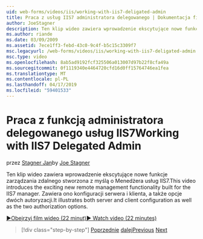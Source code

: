 ```yaml
---
uid: web-forms/videos/iis/working-with-iis7-deligated-admin
title: Praca z usług IIS7 administratora delegowanego | Dokumentacja firmy Microsoft
author: JoeStagner
description: Ten klip wideo zawiera wprowadzenie ekscytujące nowe funkcje zarządzania zdalnego stworzona z myślą o Menedżera usług IIS7. Zawiera ono zarówno serwera, jak i Konfiguracja klienta jako ekran powitalny...
ms.author: riande
ms.date: 03/09/2009
ms.assetid: 7ece1ff3-febd-43c0-9c4f-b5c15c3309f7
msc.legacyurl: /web-forms/videos/iis/working-with-iis7-deligated-admin
msc.type: video
ms.openlocfilehash: 8ab5ad9192fcf325506a013007d97b22f8cfa49a
ms.sourcegitcommit: 0f1119340e4464720cfd16d0ff15764746ea1fea
ms.translationtype: MT
ms.contentlocale: pl-PL
ms.lasthandoff: 04/17/2019
ms.locfileid: "59401533"
---
```

# <a name="working-with-iis7-delegated-admin"></a><span data-ttu-id="444af-104">Praca z funkcją administratora delegowanego usług IIS7</span><span class="sxs-lookup"><span data-stu-id="444af-104">Working with IIS7 Delegated Admin</span></span>

<span data-ttu-id="444af-105">przez [Stagner Jan](https://github.com/JoeStagner)</span><span class="sxs-lookup"><span data-stu-id="444af-105">by [Joe Stagner](https://github.com/JoeStagner)</span></span>

<span data-ttu-id="444af-106">Ten klip wideo zawiera wprowadzenie ekscytujące nowe funkcje zarządzania zdalnego stworzona z myślą o Menedżera usług IIS7.</span><span class="sxs-lookup"><span data-stu-id="444af-106">This video introduces the exciting new remote management functionality built for the IIS7 manager.</span></span> <span data-ttu-id="444af-107">Zawiera ono konfiguracji serwera i klienta, a także opcje dwóch autoryzacji.</span><span class="sxs-lookup"><span data-stu-id="444af-107">It illustrates both server and client configuration as well as the two authorization options.</span></span>

[<span data-ttu-id="444af-108">&#9654;Obejrzyj film wideo (22 minut)</span><span class="sxs-lookup"><span data-stu-id="444af-108">&#9654; Watch video (22 minutes)</span></span>](https://channel9.msdn.com/Blogs/ASP-NET-Site-Videos/working-with-iis7-deligated-admin)

> [!div class="step-by-step"]
> <span data-ttu-id="444af-109">[Poprzednie](developing-and-deploying-in-a-shared-hosting.md)
> [dalej](feature-specific-delegated-management.md)</span><span class="sxs-lookup"><span data-stu-id="444af-109">[Previous](developing-and-deploying-in-a-shared-hosting.md)
[Next](feature-specific-delegated-management.md)</span></span>
